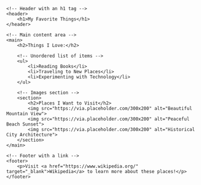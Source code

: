 <!DOCTYPE html>
<html lang="en">
<head>
    <meta charset="UTF-8">
    <meta name="viewport" content="width=device-width, initial-scale=1.0">
    <title>My Favorite Things</title>
</head>
<body>

    <!-- Header with an h1 tag -->
    <header>
        <h1>My Favorite Things</h1>
    </header>

    <!-- Main content area -->
    <main>
        <h2>Things I Love:</h2>

        <!-- Unordered list of items -->
        <ul>
            <li>Reading Books</li>
            <li>Traveling to New Places</li>
            <li>Experimenting with Technology</li>
        </ul>

        <!-- Images section -->
        <section>
            <h2>Places I Want to Visit</h2>
            <img src="https://via.placeholder.com/300x200" alt="Beautiful Mountain View">
            <img src="https://via.placeholder.com/300x200" alt="Peaceful Beach Sunset">
            <img src="https://via.placeholder.com/300x200" alt="Historical City Architecture">
        </section>
    </main>

    <!-- Footer with a link -->
    <footer>
        <p>Visit <a href="https://www.wikipedia.org/" target="_blank">Wikipedia</a> to learn more about these places!</p>
    </footer>

</body>
</html>
